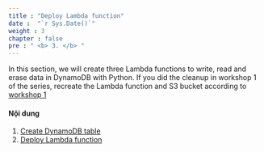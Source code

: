 ```yaml
---
title : "Deploy Lambda function"
date :  "`r Sys.Date()`" 
weight : 3
chapter : false
pre : " <b> 3. </b> "
---
```

In this section, we will create three Lambda functions to write, read and erase data in DynamoDB with Python. If you did the cleanup in workshop 1 of the series, recreate the Lambda function and S3 bucket according to [workshop 1](https://000078.awsstudygroup.com/)

#### Nội dung
1. [Create DynamoDB table](3-1-create-dynamodb-table/)
2. [Deploy Lambda function](3-2-deploy-lambda-function/)
